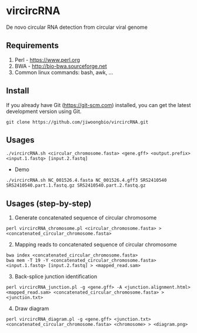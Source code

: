 # vircircRNA

De novo circular RNA detection from circular viral genome


## Requirements

1. Perl - https://www.perl.org
2. BWA - http://bio-bwa.sourceforge.net
3. Common linux commands: bash, awk, ...


## Install

If you already have Git (https://git-scm.com) installed, you can get the latest development version using Git.
```
git clone https://github.com/jiwoongbio/vircircRNA.git
```


## Usages

```
./vircircRNA.sh <circular_chromosome.fasta> <gene.gff> <output.prefix> <input.1.fastq> [input.2.fastq]
```

* Demo
```
./vircircRNA.sh NC_001526.4.fasta NC_001526.4.gff3 SRS2410540 SRS2410540.part.1.fastq.gz SRS2410540.part.2.fastq.gz
```


## Usages (step-by-step)

1. Generate concatenated sequence of circular chromosome
```
perl vircircRNA_chromosome.pl <circular_chromosome.fasta> > <concatenated_circular_chromosome.fasta>
```

2. Mapping reads to concatenated sequence of circular chromosome
```
bwa index <concatenated_circular_chromosome.fasta>
bwa mem -T 19 -Y <concatenated_circular_chromosome.fasta> <input.1.fastq> [input.2.fastq] > <mapped_read.sam>
```

3. Back-splice junction identification
```
perl vircircRNA_junction.pl -g <gene.gff> -A <junction.alignment.html> <mapped_read.sam> <concatenated_circular_chromosome.fasta> > <junction.txt>
```

4. Draw diagram
```
perl vircircRNA_diagram.pl -g <gene.gff> <junction.txt> <concatenated_circular_chromosome.fasta> <chromosome> > <diagram.png>
```
